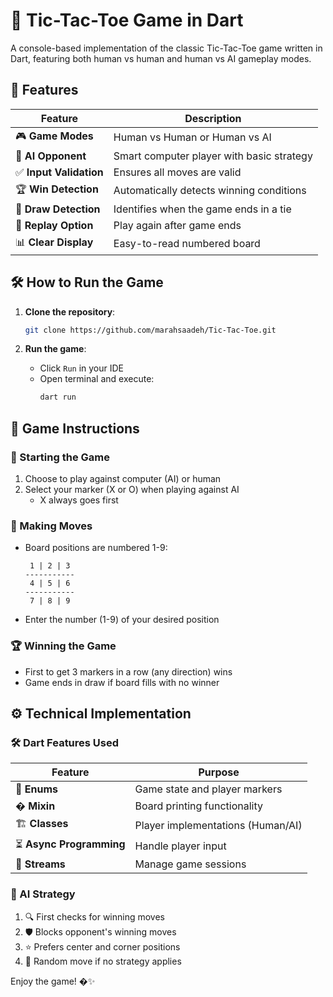 # 🎯 Tic-Tac-Toe Game in Dart

A console-based implementation of the classic Tic-Tac-Toe game written in Dart, featuring both human vs human and human vs AI gameplay modes.

## 🚀 Features

| Feature | Description |
|---------|-------------|
| 🎮 **Game Modes** | Human vs Human or Human vs AI |
| 🤖 **AI Opponent** | Smart computer player with basic strategy |
| ✅ **Input Validation** | Ensures all moves are valid |
| 🏆 **Win Detection** | Automatically detects winning conditions |
| 🤝 **Draw Detection** | Identifies when the game ends in a tie |
| 🔄 **Replay Option** | Play again after game ends |
| 📊 **Clear Display** | Easy-to-read numbered board |

## 🛠️ How to Run the Game

1. **Clone the repository**:
   ```bash
   git clone https://github.com/marahsaadeh/Tic-Tac-Toe.git
   ```

2. **Run the game**:
   - Click `Run` in your IDE
   - Open terminal and execute:
     ```bash
     dart run 
     ```

## 📖 Game Instructions

### 🏁 Starting the Game
1. Choose to play against computer (AI) or human
2. Select your marker (X or O) when playing against AI
   - X always goes first

### 🎲 Making Moves
- Board positions are numbered 1-9:
  ```
   1 | 2 | 3 
  -----------
   4 | 5 | 6 
  -----------
   7 | 8 | 9 
  ```
- Enter the number (1-9) of your desired position

### 🏆 Winning the Game
- First to get 3 markers in a row (any direction) wins
- Game ends in draw if board fills with no winner

## ⚙️ Technical Implementation

### 🛠️ Dart Features Used
| Feature | Purpose |
|---------|---------|
| 🧩 **Enums** | Game state and player markers |
| � **Mixin** | Board printing functionality |
| 🏗️ **Classes** | Player implementations (Human/AI) |
| ⏳ **Async Programming** | Handle player input |
| 🌊 **Streams** | Manage game sessions |

### 🤖 AI Strategy
1. 🔍 First checks for winning moves
2. 🛡️ Blocks opponent's winning moves
3. ⭐ Prefers center and corner positions
4. 🎲 Random move if no strategy applies


Enjoy the game! �✨

